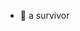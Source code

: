 
- 🌱 a survivor

<!---
HannaFasya/HannaFasya is a ✨ special ✨ repository because its `README.md` (this file) appears on your GitHub profile.
You can click the Preview link to take a look at your changes.
--->
